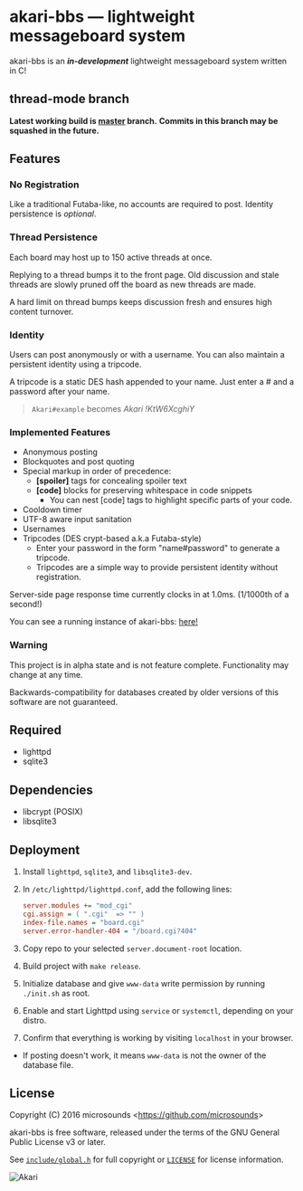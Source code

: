 # akari-bbs — lightweight messageboard system
akari-bbs is an **_in-development_** lightweight messageboard system written in C!

## thread-mode branch
**Latest working build is [master](https://github.com/microsounds/akari-bbs/tree/master) branch.**
**Commits in this branch may be squashed in the future.**

## Features
### No Registration
Like a traditional Futaba-like, no accounts are required to post. Identity persistence is _optional_.

### Thread Persistence
Each board may host up to 150 active threads at once.

Replying to a thread bumps it to the front page. Old discussion and stale threads are slowly pruned off the board as new threads are made.

A hard limit on thread bumps keeps discussion fresh and ensures high content turnover.

### Identity
Users can post anonymously or with a username.
You can also maintain a persistent identity using a tripcode.

A tripcode is a static DES hash appended to your name. Just enter a # and a password after your name.

> `Akari#example` becomes _Akari !KtW6XcghiY_

### Implemented Features
* Anonymous posting
* Blockquotes and post quoting
* Special markup in order of precedence:
  * **[spoiler]** tags for concealing spoiler text
  * **[code]** blocks for preserving whitespace in code snippets
    * You can nest [code] tags to highlight specific parts of your code.
* Cooldown timer
* UTF-8 aware input sanitation
* Usernames
* Tripcodes (DES crypt-based a.k.a Futaba-style)
  * Enter your password in the form "name#password" to generate a tripcode.
  * Tripcodes are a simple way to provide persistent identity without registration.

Server-side page response time currently clocks in at 1.0ms. (1/1000th of a second!)

You can see a running instance of akari-bbs: [here!](http://akaribbs.mooo.com/)

### Warning
This project is in alpha state and is not feature complete. Functionality may change at any time.

Backwards-compatibility for databases created by older versions of this software are not guaranteed.

## Required
* lighttpd
* sqlite3

## Dependencies
* libcrypt (POSIX)
* libsqlite3

## Deployment
1. Install `lighttpd`, `sqlite3`, and `libsqlite3-dev`.
2. In `/etc/lighttpd/lighttpd.conf`, add the following lines:

   ```ini
   server.modules += "mod_cgi"
   cgi.assign = ( ".cgi"  => "" )
   index-file.names = "board.cgi"
   server.error-handler-404 = "/board.cgi?404"
   ```
3. Copy repo to your selected `server.document-root` location.
4. Build project with `make release`.
5. Initialize database and give `www-data` write permission by running `./init.sh` as root.
6. Enable and start Lighttpd using `service` or `systemctl`, depending on your distro.
7. Confirm that everything is working by visiting `localhost` in your browser.
  * If posting doesn't work, it means `www-data` is not the owner of the database file.

## License
Copyright (C) 2016 microsounds <<https://github.com/microsounds>>

akari-bbs is free software, released under the terms of the GNU General Public License v3 or later.

See [`include/global.h`](include/global.h) for full copyright or [`LICENSE`](LICENSE) for license information.

![Akari](http://i.imgur.com/fOCh5UZ.gif)
